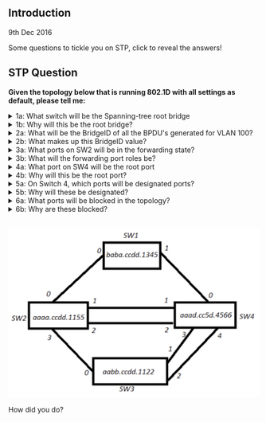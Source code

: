 <!-- Google tag (gtag.js) -->
<script async src="https://www.googletagmanager.com/gtag/js?id=G-XKHR6PXZ9V"></script>
<script>
  window.dataLayer = window.dataLayer || [];
  function gtag(){dataLayer.push(arguments);}
  gtag('js', new Date());

  gtag('config', 'G-XKHR6PXZ9V');
</script>

## Introduction
9th Dec 2016

Some questions to tickle you on STP, click to reveal the  answers!

## STP Question
**Given the topology below that is running 802.1D with all settings as default, please tell me:**

<details>
  <summary>1a: What switch will be the Spanning-tree root bridge
</summary>
SW2
</details>
<details>
  <summary>1b: Why will this be the root bridge?
</summary>
It has the lowest MAC address, when all priories tie, this is the tiebreaker
</details>
<details>
  <summary>2a: What will be the BridgeID of all the BPDU's generated for VLAN 100?
</summary>
32868
</details>
<details>
  <summary>2b: What makes up this BridgeID value?
</summary>
The BridgeID is the Priority+VLANID, where the default priority is 32768
</details>
<details>
  <summary>3a: What ports on SW2 will be in the forwarding state?
</summary>
All of them
</details>
<details>
  <summary>3b: What will the forwarding port roles be?
</summary>
all root bridge downstream ports are designated forwarding ports
</details>
<details>
  <summary>4a: What port on SW4 will be the root port
</summary>
Port 1
</details>
<details>
  <summary>4b: Why will this be the root port?
</summary>
Root port is the one with the lowest cost to reach the root bridge, is there is a tie then it’s the lowest received BPDU, if there is still a tie then it’s the lowest received port priority, if there is still a tie it’s the lowest local port ID (where port 1 = 1, 2  = 2, and so on). Therefore the tie breaker here is the local port ID
</details>
<details>
  <summary>5a: On Switch 4, which ports will be designated ports?
</summary>
(0, 3 & 4)
</details>
<details>
  <summary>5b: Why will these be designated?
</summary>
Designated Ports are calculated after Root Ports, of the two sides of the link they are calculated from the viewpoint of being on the link itself. Lets look at the SW1-Sw4 link. Here it’s a cost of 10 to reach the root via Sw1 or Sw4, therefore we look at the tiebreaker methods described in Q4a, the first item looks at the lowest BPDU where in this case SW4 has a lower one based on the MAC. Therefore SW4’s Port 0 is the DP & SW1’s Port 1 is the Alt blocked port
</details>
<details>
  <summary>6a: What ports will be blocked in the topology?
</summary>
SW1’s port 1, SW4’s Port 2 & SW3’s ports 1 & 2
</details>
<details>
  <summary>6b: Why are these blocked?
</summary>
All opposite sides to Designated ports that are not Root facing Ports are set to Alternate Blocked ports, this is to stop loops
</details>

<br>

![](images/2023-01-18-14-06-44.png)



How did you do?